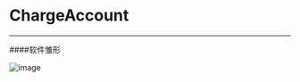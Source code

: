 # ChargeAccount
----------------
####软件雏形

 ![image](https://github.com/wenmagi/ChargeAccount/readmeRes/charge_account.png)
